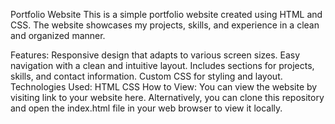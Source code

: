 Portfolio Website
This is a simple portfolio website created using HTML and CSS. The website showcases my projects, skills, and experience in a clean and organized manner.

Features:
Responsive design that adapts to various screen sizes.
Easy navigation with a clean and intuitive layout.
Includes sections for projects, skills, and contact information.
Custom CSS for styling and layout.
Technologies Used:
HTML
CSS
How to View:
You can view the website by visiting link to your website here. Alternatively, you can clone this repository and open the index.html file in your web browser to view it locally.
